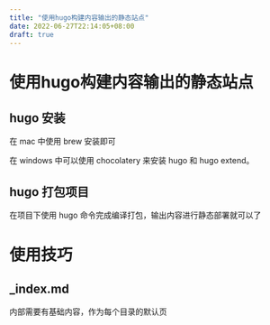```yaml
---
title: "使用hugo构建内容输出的静态站点"
date: 2022-06-27T22:14:05+08:00
draft: true
---
```


# 使用hugo构建内容输出的静态站点

## hugo 安装

在 mac 中使用 brew 安装即可

在 windows 中可以使用 chocolatery 来安装 hugo 和 hugo extend。

## hugo 打包项目

在项目下使用 hugo 命令完成编译打包，输出内容进行静态部署就可以了

# 使用技巧

## _index.md

内部需要有基础内容，作为每个目录的默认页

